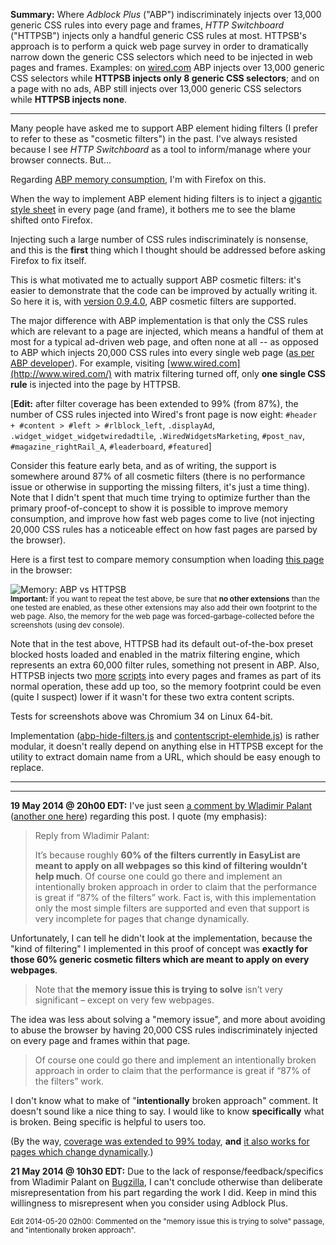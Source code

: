 **Summary:** Where _Adblock Plus_ ("ABP") indiscriminately injects over 13,000 generic CSS rules into every page and frames, _HTTP Switchboard_ ("HTTPSB") injects only a handful generic CSS rules at most. HTTPSB's approach is to perform a quick web page survey in order to dramatically narrow down the generic CSS selectors which need to be injected in web pages and frames. Examples: on [wired.com](http://www.wired.com/) ABP injects over 13,000 generic CSS selectors while **HTTPSB injects only 8 generic CSS selectors**; and on a page with no ads, ABP still injects over 13,000 generic CSS selectors while **HTTPSB injects none**.

***

Many people have asked me to support ABP element hiding filters (I prefer to refer to these as "cosmetic filters") in the past. I've always resisted because I see _HTTP Switchboard_ as a tool to inform/manage where your browser connects. But...

Regarding [ABP memory consumption](https://blog.mozilla.org/nnethercote/2014/05/14/adblock-pluss-effect-on-firefoxs-memory-usage/), I'm with Firefox on this.

When the way to implement ABP element hiding filters is to inject a [gigantic style sheet](https://blog.mozilla.org/nnethercote/2014/05/14/adblock-pluss-effect-on-firefoxs-memory-usage/comment-page-1/#comment-11173) in every page (and frame), it bothers me to see the blame shifted onto Firefox.

Injecting such a large number of CSS rules indiscriminately is nonsense, and this is the **first** thing which I thought should be addressed before asking Firefox to fix itself.

This is what motivated me to actually support ABP cosmetic filters: it's easier to demonstrate that the code can be improved by actually writing it. So here it is, with [version 0.9.4.0](/gorhill/httpswitchboard/wiki/Change-log#0940), ABP cosmetic filters are supported.

The major difference with ABP implementation is that only the CSS rules which are relevant to a page are injected, which means a handful of them at most for a typical ad-driven web page, and often none at all -- as opposed to ABP which injects 20,000 CSS rules into every single web page ([as per ABP developer](https://blog.mozilla.org/nnethercote/2014/05/14/adblock-pluss-effect-on-firefoxs-memory-usage/comment-page-1/#comment-11173)). For example, visiting [www.wired.com](http://www.wired.com/) with matrix filtering turned off, only **one single CSS rule** is injected into the page by HTTPSB.

[**Edit:** after filter coverage has been extended to 99% (from 87%), the number of CSS rules injected into Wired's front page is now eight: `#header + #content > #left > #rlblock_left`, `.displayAd`, `.widget_widget_widgetwiredadtile`, `.WiredWidgetsMarketing`, `#post_nav`, `#magazine_rightRail_A`, `#leaderboard`, `#featured`]

Consider this feature early beta, and as of writing, the support is somewhere around 87% of all cosmetic filters (there is no performance issue or otherwise in supporting the missing filters, it's just a time thing). Note that I didn't spent that much time trying to optimize further than the primary proof-of-concept to show it is possible to improve memory consumption, and improve how fast web pages come to live (not injecting 20,000 CSS rules has a noticeable effect on how fast pages are parsed by the browser).

Here is a first test to compare memory consumption when loading [this page](http://vimcolorschemetest.googlecode.com/svn/html/index-c.html) in the browser:

![Memory: ABP vs HTTPSB](https://raw.githubusercontent.com/gorhill/httpswitchboard/master/doc/img/abp-vs-httpsb-mem-test1.png)<br>
<sup>**Important:** If you want to repeat the test above, be sure that **no other extensions** than the one tested are enabled, as these other extensions may also add their own footprint to the web page. Also, the memory for the web page was forced-garbage-collected before the screenshots (using dev console).</sup>

Note that in the test above, HTTPSB had its default out-of-the-box preset blocked hosts loaded and enabled in the matrix filtering engine, which represents an extra 60,000 filter rules, something not present in ABP. Also, HTTPSB injects two [more](/gorhill/httpswitchboard/blob/master/js/contentscript.js) [scripts](/gorhill/httpswitchboard/blob/master/js/contentscript-uaspoof.js) into every pages and frames as part of its normal operation, these add up too, so the memory footprint could be even (quite I suspect) lower if it wasn't for these two extra content scripts.

Tests for screenshots above was Chromium 34 on Linux 64-bit.

Implementation ([abp-hide-filters.js](/gorhill/httpswitchboard/blob/master/js/abp-hide-filters.js) and [contentscript-elemhide.js](/gorhill/httpswitchboard/blob/master/js/contentscript-elemhide.js)) is rather modular, it doesn't really depend on anything else in HTTPSB except for the utility to extract domain name from a URL, which should be easy enough to replace.

***
***

**19 May 2014 @ 20h00 EDT:** I've just seen [a comment by Wladimir Palant](https://adblockplus.org/blog/on-the-adblock-plus-memory-consumption#c005360) ([another one here](https://bugzilla.mozilla.org/show_bug.cgi?id=988266#c39)) regarding this post. I quote (my emphasis):

> Reply from Wladimir Palant:
> 
> It’s because roughly **60% of the filters currently in EasyList are meant to apply on all webpages so this kind of filtering wouldn’t help much**. Of course one could go there and implement an intentionally broken approach in order to claim that the performance is great if “87% of the filters” work. Fact is, with this implementation only the most simple filters are supported and even that support is very incomplete for pages that change dynamically.

Unfortunately, I can tell he didn't look at the implementation, because the "kind of filtering" I implemented in this proof of concept was **exactly for those 60% generic cosmetic filters which are meant to apply on every webpages**.

> Note that **the memory issue this is trying to solve** isn’t very significant – except on very few webpages.

The idea was less about solving a "memory issue", and more about avoiding to abuse the browser by having 20,000 CSS rules indiscriminately injected on every page and frames within that page.

> Of course one could go there and implement an intentionally broken approach in order to claim that the performance is great if “87% of the filters” work.

I don't know what to make of "**intentionally** broken approach" comment. It doesn't sound like a nice thing to say. I would like to know **specifically** what is broken. Being specific is helpful to users too.

(By the way, [coverage was extended to 99% today](/gorhill/httpswitchboard/commit/83e213c8f31c192c12661c88c88afe1cd7ac4e45), **and** [it also works for pages which change dynamically](/gorhill/httpswitchboard/commit/fded0434be226120051ddde1d6b702486604b741).)

**21 May 2014 @ 10h30 EDT:** Due to the lack of response/feedback/specifics from Wladimir Palant on [Bugzilla](https://bugzilla.mozilla.org/show_bug.cgi?id=988266#c39), I can't conclude otherwise than deliberate misrepresentation from his part regarding the work I did. Keep in mind this willingness to misrepresent when you consider using Adblock Plus.

<sub>Edit 2014-05-20 02h00: Commented on the "memory issue this is trying to solve" passage, and "intentionally broken approach".</sub>
